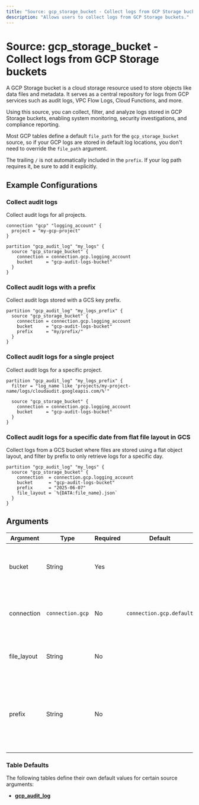 ```yaml
---
title: "Source: gcp_storage_bucket - Collect logs from GCP Storage buckets"
description: "Allows users to collect logs from GCP Storage buckets."
---
```


# Source: gcp_storage_bucket - Collect logs from GCP Storage buckets

A GCP Storage bucket is a cloud storage resource used to store objects like data files and metadata. It serves as a central repository for logs from GCP services such as audit logs, VPC Flow Logs, Cloud Functions, and more.

Using this source, you can collect, filter, and analyze logs stored in GCP Storage buckets, enabling system monitoring, security investigations, and compliance reporting.

Most GCP tables define a default `file_path` for the `gcp_storage_bucket` source, so if your GCP logs are stored in default log locations, you don't need to override the `file_path` argument.

The trailing `/` is not automatically included in the `prefix`. If your log path requires it, be sure to add it explicitly.

## Example Configurations

### Collect audit logs

Collect audit logs for all projects.

```hcl
connection "gcp" "logging_account" {
  project = "my-gcp-project"
}

partition "gcp_audit_log" "my_logs" {
  source "gcp_storage_bucket" {
    connection = connection.gcp.logging_account
    bucket     = "gcp-audit-logs-bucket"
  }
}
```

### Collect audit logs with a prefix

Collect audit logs stored with a GCS key prefix.

```hcl
partition "gcp_audit_log" "my_logs_prefix" {
  source "gcp_storage_bucket" {
    connection = connection.gcp.logging_account
    bucket     = "gcp-audit-logs-bucket"
    prefix     = "my/prefix/"
  }
}
```

### Collect audit logs for a single project

Collect audit logs for a specific project.

```hcl
partition "gcp_audit_log" "my_logs_prefix" {
  filter = "log_name like 'projects/my-project-name/logs/cloudaudit.googleapis.com/%'"

  source "gcp_storage_bucket" {
    connection = connection.gcp.logging_account
    bucket     = "gcp-audit-logs-bucket"
  }
}
```

### Collect audit logs for a specific date from flat file layout in GCS

Collect logs from a GCS bucket where files are stored using a flat object layout, and filter by prefix to only retrieve logs for a specific day.

```hcl
partition "gcp_audit_log" "my_logs" {
  source "gcp_storage_bucket" {
    connection  = connection.gcp.logging_account
    bucket      = "gcp-audit-logs-bucket"
    prefix      = "2025-06-07"
    file_layout = `%{DATA:file_name}.json`
  }
}
```

## Arguments

| Argument    | Type             | Required | Default                  | Description                                                                                                                   |
|-------------|------------------|----------|--------------------------|-------------------------------------------------------------------------------------------------------------------------------|
| bucket      | String           | Yes      |                          | The name of the GCP Storage bucket to collect logs from.                                                                      |
| connection  | `connection.gcp` | No       | `connection.gcp.default` | The [GCP connection](https://hub.tailpipe.io/plugins/turbot/gcp#connection-credentials) to use to connect to the GCP account. |
| file_layout | String           | No       |                          | The Grok pattern that defines the log file structure.                                                                         |
| prefix      | String           | No       |                          | The GCS key prefix that comes after the name of the bucket you have designated for log file delivery.                         |

### Table Defaults

The following tables define their own default values for certain source arguments:

- **[gcp_audit_log](https://hub.tailpipe.io/plugins/turbot/gcp/tables/gcp_audit_log#gcp_storage_bucket)**

